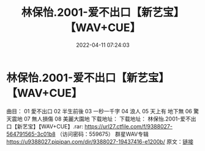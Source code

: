 ﻿---
title: 林保怡.2001-爱不出口【新艺宝】【WAV+CUE】
date: 2022-04-11 07:24:03
categories: 闽南语(台语)
tags: 国语流行
---
# 林保怡.2001-爱不出口【新艺宝】【WAV+CUE】

曲目：
01 愛不出口
02 半生前後
03 一秒一千字
04 浪人
05 天上有 地下無
06 驚天震地
07 無人損傷
08 美麗大園地
下载地址：
下载地址：
林保怡.2001-爱不出口【新艺宝】【WAV+CUE】.rar: https://url27.ctfile.com/f/9388027-564791565-3c01b8
（访问密码：559675）
群星WAV专辑
https://u9388027.pipipan.com/dir/9388027-19437416-e1200b/
原文：[链接](https://blog.sina.com.cn/s/blog_1647c7e7601030wlo.html)